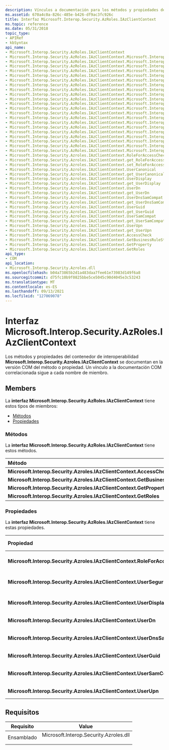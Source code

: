 ```yaml
---
description: Vínculos a documentación para los métodos y propiedades del contenedor de interoperabilidad de IAzClientContext.
ms.assetid: 670a4c0a-826c-485e-b426-df9ac3fc926c
title: Interfaz Microsoft.Interop.Security.AzRoles.IAzClientContext
ms.topic: reference
ms.date: 05/31/2018
topic_type:
- APIRef
- kbSyntax
api_name:
- Microsoft.Interop.Security.AzRoles.IAzClientContext
- Microsoft.Interop.Security.AzRoles.IAzClientContext.Microsoft.Interop.Security.Azroles.IAzClientContext.AccessCheck
- Microsoft.Interop.Security.AzRoles.IAzClientContext.Microsoft.Interop.Security.Azroles.IAzClientContext.GetBusinessRuleString
- Microsoft.Interop.Security.AzRoles.IAzClientContext.Microsoft.Interop.Security.Azroles.IAzClientContext.GetProperty
- Microsoft.Interop.Security.AzRoles.IAzClientContext.Microsoft.Interop.Security.Azroles.IAzClientContext.GetRoles
- Microsoft.Interop.Security.AzRoles.IAzClientContext.Microsoft.Interop.Security.Azroles.IAzClientContext.RoleForAccessCheck
- Microsoft.Interop.Security.AzRoles.IAzClientContext.Microsoft.Interop.Security.Azroles.IAzClientContext.get_RoleForAccessCheck
- Microsoft.Interop.Security.AzRoles.IAzClientContext.Microsoft.Interop.Security.Azroles.IAzClientContext.set_RoleForAccessCheck
- Microsoft.Interop.Security.AzRoles.IAzClientContext.Microsoft.Interop.Security.Azroles.IAzClientContext.UserCanonical
- Microsoft.Interop.Security.AzRoles.IAzClientContext.Microsoft.Interop.Security.Azroles.IAzClientContext.get_UserCanonical
- Microsoft.Interop.Security.AzRoles.IAzClientContext.Microsoft.Interop.Security.Azroles.IAzClientContext.UserDisplay
- Microsoft.Interop.Security.AzRoles.IAzClientContext.Microsoft.Interop.Security.Azroles.IAzClientContext.get_UserDisplay
- Microsoft.Interop.Security.AzRoles.IAzClientContext.Microsoft.Interop.Security.Azroles.IAzClientContext.UserDn
- Microsoft.Interop.Security.AzRoles.IAzClientContext.Microsoft.Interop.Security.Azroles.IAzClientContext.get_UserDn
- Microsoft.Interop.Security.AzRoles.IAzClientContext.Microsoft.Interop.Security.Azroles.IAzClientContext.UserDnsSamCompat
- Microsoft.Interop.Security.AzRoles.IAzClientContext.Microsoft.Interop.Security.Azroles.IAzClientContext.get_UserDnsSamCompat
- Microsoft.Interop.Security.AzRoles.IAzClientContext.Microsoft.Interop.Security.Azroles.IAzClientContext.UserGuid
- Microsoft.Interop.Security.AzRoles.IAzClientContext.Microsoft.Interop.Security.Azroles.IAzClientContext.get_UserGuid
- Microsoft.Interop.Security.AzRoles.IAzClientContext.Microsoft.Interop.Security.Azroles.IAzClientContext.UserSamCompat
- Microsoft.Interop.Security.AzRoles.IAzClientContext.Microsoft.Interop.Security.Azroles.IAzClientContext.get_UserSamCompat
- Microsoft.Interop.Security.AzRoles.IAzClientContext.Microsoft.Interop.Security.Azroles.IAzClientContext.UserUpn
- Microsoft.Interop.Security.AzRoles.IAzClientContext.Microsoft.Interop.Security.Azroles.IAzClientContext.get_UserUpn
- Microsoft.Interop.Security.Azroles.IAzClientContext.RoleForAccessCheck
- Microsoft.Interop.Security.Azroles.IAzClientContext.get_RoleForAccessCheck
- Microsoft.Interop.Security.Azroles.IAzClientContext.set_RoleForAccessCheck
- Microsoft.Interop.Security.Azroles.IAzClientContext.UserCanonical
- Microsoft.Interop.Security.Azroles.IAzClientContext.get_UserCanonical
- Microsoft.Interop.Security.Azroles.IAzClientContext.UserDisplay
- Microsoft.Interop.Security.Azroles.IAzClientContext.get_UserDisplay
- Microsoft.Interop.Security.Azroles.IAzClientContext.UserDn
- Microsoft.Interop.Security.Azroles.IAzClientContext.get_UserDn
- Microsoft.Interop.Security.Azroles.IAzClientContext.UserDnsSamCompat
- Microsoft.Interop.Security.Azroles.IAzClientContext.get_UserDnsSamCompat
- Microsoft.Interop.Security.Azroles.IAzClientContext.UserGuid
- Microsoft.Interop.Security.Azroles.IAzClientContext.get_UserGuid
- Microsoft.Interop.Security.Azroles.IAzClientContext.UserSamCompat
- Microsoft.Interop.Security.Azroles.IAzClientContext.get_UserSamCompat
- Microsoft.Interop.Security.Azroles.IAzClientContext.UserUpn
- Microsoft.Interop.Security.Azroles.IAzClientContext.get_UserUpn
- Microsoft.Interop.Security.Azroles.IAzClientContext.AccessCheck
- Microsoft.Interop.Security.Azroles.IAzClientContext.GetBusinessRuleString
- Microsoft.Interop.Security.Azroles.IAzClientContext.GetProperty
- Microsoft.Interop.Security.Azroles.IAzClientContext.GetRoles
api_type:
- COM
api_location:
- Microsoft.Interop.Security.Azroles.dll
ms.openlocfilehash: b04a73865b2d1a483daa7fee61e73983d149f6a8
ms.sourcegitcommit: d75fc10b9f0825bbe5ce5045c90d4045e3c53243
ms.translationtype: MT
ms.contentlocale: es-ES
ms.lasthandoff: 09/13/2021
ms.locfileid: "127069078"
---
```

# <a name="microsoftinteropsecurityazrolesiazclientcontext-interface"></a>Interfaz Microsoft.Interop.Security.AzRoles.IAzClientContext

Los métodos y propiedades del contenedor de interoperabilidad **Microsoft.Interop.Security.Azroles.IAzClientContext** se documentan en la versión COM del método o propiedad. Un vínculo a la documentación COM correlacionada sigue a cada nombre de miembro.

## <a name="members"></a>Members

La **interfaz Microsoft.Interop.Security.AzRoles.IAzClientContext** tiene estos tipos de miembros:

-   [Métodos](#methods)
-   [Propiedades](#properties)

### <a name="methods"></a>Métodos

La **interfaz Microsoft.Interop.Security.AzRoles.IAzClientContext** tiene estos métodos.



| Método                                                                        | Descripción                                                                                          |
|:------------------------------------------------------------------------------|:-----------------------------------------------------------------------------------------------------|
| **Microsoft.Interop.Security.Azroles.IAzClientContext.AccessCheck**           | [**IAzClientContext::AccessCheck**](/windows/desktop/api/Azroles/nf-azroles-iazclientcontext-accesscheck)<br/>                     |
| **Microsoft.Interop.Security.Azroles.IAzClientContext.GetBusinessRuleString** | [**IAzClientContext::GetBusinessRuleString**](/windows/desktop/api/Azroles/nf-azroles-iazclientcontext-getbusinessrulestring)<br/> |
| **Microsoft.Interop.Security.Azroles.IAzClientContext.GetProperty**           | [**IAzClientContext::GetProperty**](/windows/desktop/api/Azroles/nf-azroles-iazclientcontext-getproperty)<br/>                     |
| **Microsoft.Interop.Security.Azroles.IAzClientContext.GetRoles**              | [**IAzClientContext::GetRoles**](/windows/desktop/api/Azroles/nf-azroles-iazclientcontext-getroles)<br/>                           |



 

### <a name="properties"></a>Propiedades

La **interfaz Microsoft.Interop.Security.AzRoles.IAzClientContext** tiene estas propiedades.



| Propiedad                                                                              | Tipo de acceso           | Descripción                                                                                               |
|:--------------------------------------------------------------------------------------|:----------------------|:----------------------------------------------------------------------------------------------------------|
| **Microsoft.Interop.Security.Azroles.IAzClientContext.RoleForAccessCheck**<br/> | Lectura y escritura<br/> | [**Propiedad RoleForAccessCheck de IAzClientContext**](/windows/desktop/api/Azroles/nf-azroles-iazclientcontext-get_roleforaccesscheck)<br/> |
| **Microsoft.Interop.Security.Azroles.IAzClientContext.UserSeguridadnical**<br/>      | Solo lectura<br/>  | [**Propiedad UserÓniconical de IAzClientContext**](/windows/desktop/api/Azroles/nf-azroles-iazclientcontext-get_usercanonical)<br/>           |
| **Microsoft.Interop.Security.Azroles.IAzClientContext.UserDisplay**<br/>        | Solo lectura<br/>  | [**Propiedad UserDisplay de IAzClientContext**](/windows/desktop/api/Azroles/nf-azroles-iazclientcontext-get_userdisplay)<br/>               |
| **Microsoft.Interop.Security.Azroles.IAzClientContext.UserDn**<br/>             | Solo lectura<br/>  | [**Propiedad UserDn de IAzClientContext**](/windows/desktop/api/Azroles/nf-azroles-iazclientcontext-get_userdn)<br/>                         |
| **Microsoft.Interop.Security.Azroles.IAzClientContext.UserDnsSamCompat**<br/>   | Solo lectura<br/>  | [**Propiedad UserDnsSamCompat de IAzClientContext**](/windows/desktop/api/Azroles/nf-azroles-iazclientcontext-get_userdnssamcompat)<br/>     |
| **Microsoft.Interop.Security.Azroles.IAzClientContext.UserGuid**<br/>           | Solo lectura<br/>  | [**Propiedad UserGuid de IAzClientContext**](/windows/desktop/api/Azroles/nf-azroles-iazclientcontext-get_userguid)<br/>                     |
| **Microsoft.Interop.Security.Azroles.IAzClientContext.UserSamCompat**<br/>      | Solo lectura<br/>  | [**Propiedad UserSamCompat de IAzClientContext**](/windows/desktop/api/Azroles/nf-azroles-iazclientcontext-get_usersamcompat)<br/>           |
| **Microsoft.Interop.Security.Azroles.IAzClientContext.UserUpn**<br/>            | Solo lectura<br/>  | [**Propiedad UserUpn de IAzClientContext**](/windows/desktop/api/Azroles/nf-azroles-iazclientcontext-get_userupn)<br/>                       |



 

## <a name="requirements"></a>Requisitos



| Requisito | Value |
|---------------------|-------------------------------------------------------------------------------------------------------------------|
| Ensamblado<br/> | <dl> <dt>Microsoft.Interop.Security.Azroles.dll</dt> </dl> |



 

 




